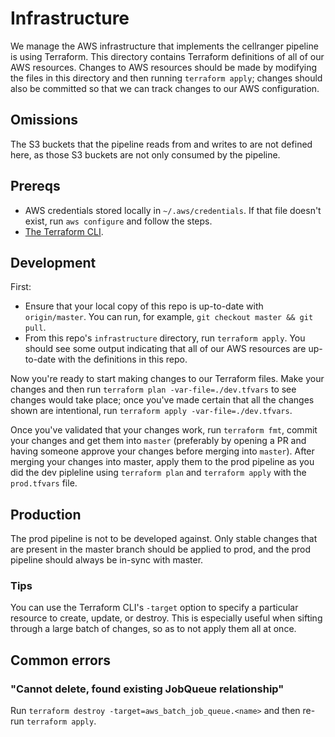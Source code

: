 # Infrastructure

We manage the AWS infrastructure that implements the cellranger
pipeline is using Terraform. This directory contains Terraform
definitions of all of our AWS resources. Changes to AWS resources
should be made by modifying the files in this directory and then
running `terraform apply`; changes should also be committed so that we
can track changes to our AWS configuration.

## Omissions

The S3 buckets that the pipeline reads from and writes to are not
defined here, as those S3 buckets are not only consumed by the
pipeline.

## Prereqs

* AWS credentials stored locally in `~/.aws/credentials`. If that file
  doesn't exist, run `aws configure` and follow the steps.
* [The Terraform CLI](https://www.terraform.io/intro/getting-started/install.html).

## Development

First:

* Ensure that your local copy of this repo is up-to-date with
  `origin/master`. You can run, for example, `git checkout master &&
  git pull`.
* From this repo's `infrastructure` directory, run `terraform
  apply`. You should see some output indicating that all of our AWS
  resources are up-to-date with the definitions in this repo.

Now you're ready to start making changes to our Terraform files. Make
your changes and then run `terraform plan -var-file=./dev.tfvars` to
see changes would take place; once you've made certain that all the
changes shown are intentional, run `terraform apply
-var-file=./dev.tfvars`.

Once you've validated that your changes work, run `terraform fmt`,
commit your changes and get them into `master` (preferably by opening
a PR and having someone approve your changes before merging into
`master`). After merging your changes into master, apply them to the
prod pipeline as you did the dev pipleline using `terraform plan` and
`terraform apply` with the `prod.tfvars` file.

## Production

The prod pipeline is not to be developed against. Only stable changes
that are present in the master branch should be applied to prod, and
the prod pipeline should always be in-sync with master.

### Tips

You can use the Terraform CLI's `-target` option to specify a
particular resource to create, update, or destroy. This is especially
useful when sifting through a large batch of changes, so as to not
apply them all at once.

## Common errors

### "Cannot delete, found existing JobQueue relationship"

Run `terraform destroy -target=aws_batch_job_queue.<name>` and then
re-run `terraform apply`.
